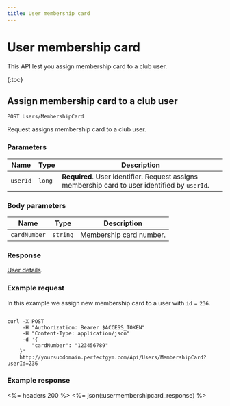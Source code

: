 ```yaml
---
title: User membership card
---
```


# User membership card

This API lest you assign membership card to a club user.

{:toc}


## Assign membership card to a club user

    POST Users/MembershipCard

Request assigns membership card to a club user.


### Parameters

Name  	    | Type     		| Description
------------|---------------|------------
`userId`    |`long`    		| **Required**. User identifier. Request assigns membership card to user identified by `userId`.


### Body parameters

Name     	    | Type       		| Description
----------------|-------------------|------------
`cardNumber` 	|`string`    		| Membership card number.



### Response

[User details][UserDetailsProperties].


### Example request

In this example we assign new membership card to a user with `id` = `236`.

``` command-line

curl -X POST 
	 -H "Authorization: Bearer $ACCESS_TOKEN" 
	 -H "Content-Type: application/json" 
	 -d '{
	    "cardNumber": "123456789"	    
	}' 
	http://yoursubdomain.perfectgym.com/Api/Users/MembershipCard?userId=236
```


### Example response

<%= headers 200 %>
<%= json(:usermembershipcard_response) %>



[UserDetailsProperties]: /api/users/userdetails#properties
